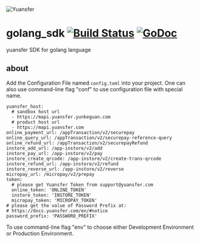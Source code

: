 ![Yuansfer](http://oss.yuansfer.com/log_20190410.png?x-oss-process=image/resize,l_300)

# golang_sdk [![Build Status](https://travis-ci.org/yuansfer/golang_sdk.svg?branch=master)](https://travis-ci.org/yuansfer/golang_sdk) [![GoDoc](https://godoc.org/github.com/yuansfer/golang_sdk?status.svg)](https://godoc.org/github.com/yuansfer/golang_sdk)
yuansfer SDK for golang language

## about
Add the Configuration File named `config.toml` into your project. One can also use command-line flag "conf" to use configuration file with special name.
```
yuansfer_host:
  # sandbox host url
  - https://mapi.yuansfer.yunkeguan.com
  # product host url
  - https://mapi.yuansfer.com
online_payment_url: /appTransaction/v2/securepay
online_query_url: /appTransaction/v2/securepay-reference-query
online_refund_url: /appTransaction/v2/securepayRefund
instore_add_url: /app-instore/v2/add
instore_pay_url: /app-instore/v2/pay
instore_create_qrcode: /app-instore/v2/create-trans-qrcode
instore_refund_url: /app-instore/v2/refund
instore_reverse_url: /app-instore/v2/reverse
micropay_url: /micropay/v2/prepay
token:
  # please get Yuansfer Token from support@yuansfer.com
  online_token: 'ONLINE_TOKEN'
  instore_token: 'INSTORE_TOKEN'
  micropay_token: 'MICROPAY_TOKEN'
# please get the value of Password Prefix at:
# https://docs.yuansfer.com/en/#notice
password_prefix: 'PASSWORD_PREFIX'
```

To use command-line flag "env" to choose either Development Environment or Production Environment.